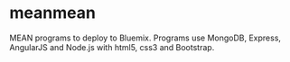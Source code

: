 # meanmean
MEAN programs to deploy to Bluemix.
Programs use MongoDB, Express, AngularJS and Node.js with html5, css3 and Bootstrap.
